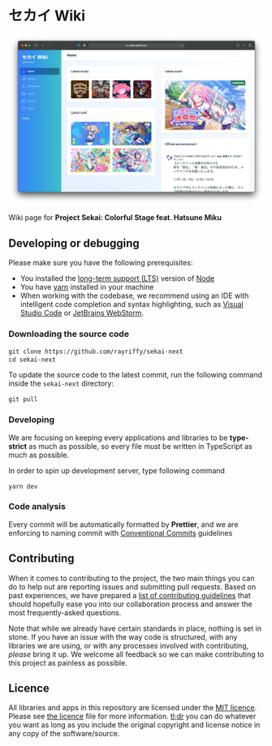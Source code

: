 セカイ Wiki
===

![Homepage](./public/dev/home.png)

Wiki page for **Project Sekai: Colorful Stage feat. Hatsune Miku**

Developing or debugging
---

Please make sure you have the following prerequisites:

- You installed the [long-term support (LTS)](https://nodejs.org/en/about/releases/) version of [Node](https://nodejs.org/en/)
- You have [yarn](https://classic.yarnpkg.com/lang/en/) installed in your machine
- When working with the codebase, we recommend using an IDE with intelligent code completion and syntax highlighting, such as [Visual Studio Code](https://code.visualstudio.com/) or [JetBrains WebStorm](https://www.jetbrains.com/webstorm/).

### Downloading the source code

```
git clone https://github.com/rayriffy/sekai-next
cd sekai-next
```

To update the source code to the latest commit, run the following command inside the `sekai-next` directory:

```
git pull
```

### Developing

We are focusing on keeping every applications and libraries to be **type-strict** as much as possible, so every file must be written in TypeScript as much as possible.

In order to spin up development server, type following command

```
yarn dev
```

### Code analysis

Every commit will be automatically formatted by **Prettier**, and we are enforcing to naming commit with [Conventional Commits](https://www.conventionalcommits.org/en/v1.0.0/) guidelines

Contributing
---

When it comes to contributing to the project, the two main things you can do to help out are reporting issues and submitting pull requests. Based on past experiences, we have prepared a [list of contributing guidelines](CONTRIBUTING.md) that should hopefully ease you into our collaboration process and answer the most frequently-asked questions.

Note that while we already have certain standards in place, nothing is set in stone. If you have an issue with the way code is structured, with any libraries we are using, or with any processes involved with contributing, *please* bring it up. We welcome all feedback so we can make contributing to this project as painless as possible.

Licence
---

All libraries and apps in this repository are licensed under the [MIT licence](https://opensource.org/licenses/MIT). Please see [the licence](LICENSE) file for more information. [tl;dr](https://tldrlegal.com/license/mit-license) you can do whatever you want as long as you include the original copyright and license notice in any copy of the software/source.

